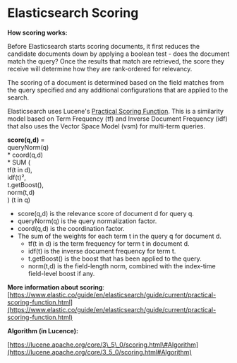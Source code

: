 # Elasticsearch Scoring

**How scoring works:**

Before Elasticsearch starts scoring documents, it first reduces the candidate documents down by applying a boolean test - does the document match the query? Once the results that match are retrieved, the score they receive will determine how they are rank-ordered for relevancy.

The scoring of a document is determined based on the field matches from the query specified and any additional configurations that are applied to the search.

Elasticsearch uses Lucene's [Practical Scoring Function](https://www.elastic.co/guide/en/elasticsearch/guide/current/practical-scoring-function.html). This is a similarity model based on Term Frequency \(tf\) and Inverse Document Frequency \(idf\) that also uses the Vector Space Model \(vsm\) for multi-term queries. 

**score\(q,d\)** =  
             queryNorm\(q\)  
           \* coord\(q,d\)  
           \* SUM \(  
                 tf\(t in d\),  
                 idf\(t\)²,  
                 t.getBoost\(\),  
                 norm\(t,d\)  
              \) \(t in q\)

* score\(q,d\) is the relevance score of document d for query q.
* queryNorm\(q\) is the query normalization factor.
* coord\(q,d\) is the coordination factor.
* The sum of the weights for each term t in the query q for document d.
  * tf\(t in d\) is the term frequency for term t in document d.
  * idf\(t\) is the inverse document frequency for term t.
  * t.getBoost\(\) is the boost that has been applied to the query.
  * norm\(t,d\) is the field-length norm, combined with the index-time field-level boost if any.

**More information about scoring**: [https://www.elastic.co/guide/en/elasticsearch/guide/current/practical-scoring-function.html](https://www.elastic.co/guide/en/elasticsearch/guide/current/practical-scoring-function.html)

**Algorithm \(in Lucence\):**

[https://lucene.apache.org/core/3\_5\_0/scoring.html\#Algorithm](https://lucene.apache.org/core/3_5_0/scoring.html#Algorithm)

